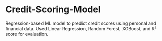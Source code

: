 # Credit-Scoring-Model
Regression-based ML model to predict credit scores using personal and financial data. Used Linear Regression, Random Forest, XGBoost, and R² score for evaluation.
